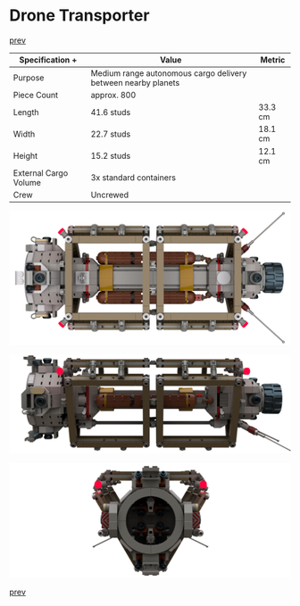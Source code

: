 # Drone Transporter

[prev](../README.md)

| Specification + | Value | Metric |
|-------------------|-------|------|
| Purpose | Medium range autonomous cargo delivery between nearby planets ||
| Piece Count | approx. 800 ||
| Length | 41.6 studs | 33.3 cm |
| Width | 22.7 studs | 18.1 cm |
| Height | 15.2 studs | 12.1 cm |
| External Cargo Volume | 3x standard containers ||
| Crew | Uncrewed ||

![](drone-transporter_1.png)

![](drone-transporter_2.png)

![](drone-transporter_3.png)

[prev](../README.md)